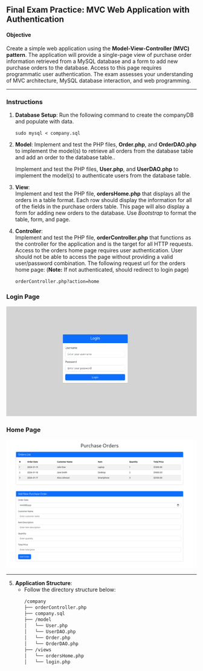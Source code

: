 ## Final Exam Practice: MVC Web Application with Authentication

#### Objective
Create a simple web application using the **Model-View-Controller (MVC) pattern**. The application will provide a single-page view of purchase order information retrieved from a MySQL database and a form to add new purchase orders to the database. Access to this page requires programmatic user authentication. The exam assesses your understanding of MVC architecture, MySQL database interaction, and web programming.

---

### Instructions

1. **Database Setup**: 
   Run the following command to create the companyDB and populate with data.
   ```
   sudo mysql < company.sql
   ```

2. **Model**:
   Implement and test the PHP files, **Order.php**, and **OrderDAO.php** to implement the model(s) to retrieve all orders from the database table and add an order to the database table..

   Implement and test the PHP files, **User.php**, and **UserDAO.php** to implement the model(s) to authenticate users from the database table.

3. **View**:  
   Implement and test the PHP file, **ordersHome.php** that displays all the orders in a table format. Each row should display the information for all of the fields in the purchase orders table. This page will also display a form for adding new orders to the database. Use *Bootstrap* to format the table, form, and page.
   
4. **Controller**:  
   Implement and test the PHP file, **orderController.php** that functions as the controller for the application and is the target for all HTTP requests.  Access to the orders home page requires user authentication. User should not be able to access the page without providing a valid user/password combination. The following request url for the orders home page: (**Note:** If not authenticated, should redirect to login page)
   ```
   orderController.php?action=home
   ```  
### Login Page ###
<img src="login.png" alt="login form">

### Home Page ###
<img src="ordersHome.png" alt="orders home">

---

5. **Application Structure**:  
   - Follow the directory structure below:  
     ```
     /company
     ├── orderController.php
     ├── company.sql
     ├── /model
     │   └── User.php
     │   └── UserDAO.php
     │   └── Order.php
     │   └── OrderDAO.php
     ├── /views
     │   └── ordersHome.php
     │   └── login.php
   
     ```


